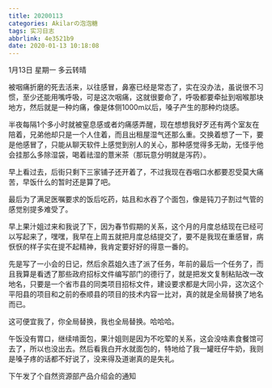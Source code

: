 ```yaml
---
title: 20200113
categories: Akilarの泡泡糖
tags: 实习日志
abbrlink: 4e3521b9
date: 2020-01-13 10:18:08
---
```

1月13日 星期一 多云转晴

被咽痛折磨的死去活来，以往感冒，鼻塞已经是常态了，实在没办法，虽说很不习惯，至少还能用嘴呼吸，可是这次咽痛，这就很要命了，呼吸都要牵扯到咽喉那块地方，然后就是一种灼痛，像是体侧1000m以后，嗓子产生的那种灼烧感。

半夜每隔1个多小时就被窒息感或者灼痛感弄醒，现在想想我好歹还有两个室友在陪着，兄弟他却只是一个人住着，而且出租屋湿气还那么重。交换着想了一下，要是他感冒了，只能从聊天软件上感觉到别人的关心，那种感觉得多无助，无怪乎他会挂那么多除湿袋，喝着祛湿的薏米茶（那玩意分明就是泻药）。

早上看过去，后街只剩下三家铺子还开着了，不过我现在吞咽口水都要忍受莫大痛苦，早饭什么的暂时还是算了吧。

最后为了满足医嘱要求的饭后吃药，姑且和水吞了个面包，像是钝刀子割过气管的感觉别提多难受了。

早上果汁姐过来和我说了下，因为春节假期的关系，这个月的月度总结现在已经可以写起来了，嘿嘿，我早在上周五就把月度总结提交了，要不是我现在重感冒，病恹恹的样子实在提不起精神，我肯定要好好的得意一番的。

先是写了一小会的日记，然后余荔姐久违了派了任务，年前的最后一个任务了，而且我算是看透了那些政府招标文件编写部门的德行了，就是把发文复制粘贴改一改地名，只要是一个省市县的同类项目招标文件，建设要求都是大同小异，这次这个平阳县的项目和之前的泰顺县的项目的技术内容一比对，真的就是全局替换了地名而已。

这可便宜我了，你全局替换，我也全局替换。哈哈哈。

午饭没有胃口，继续啃面包，果汁姐则是因为不吃荤的关系，这会没啥素食餐馆可去了，所以也没出去。然后看我白开水就面包的，特地给了我一罐旺仔牛奶，我则是嗓子疼的话都不好说了，没来得及道谢真的是失礼。

下午发了个自然资源部产品介绍会的通知
